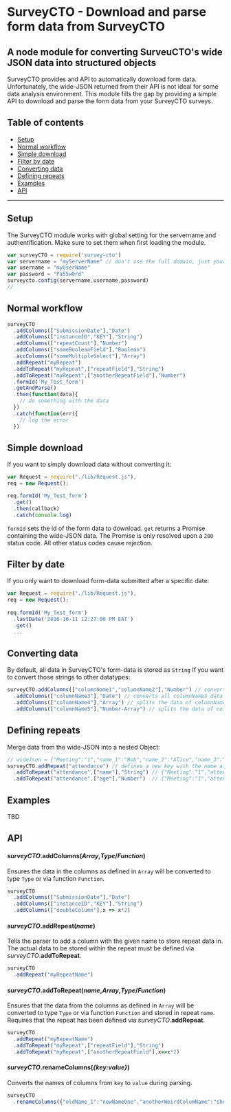 # SurveyCTO - Download and parse form data from SurveyCTO

## A node module for converting SurveuCTO's wide JSON data into structured objects

SurveyCTO provides and API to automatically download form data. Unfortunately, the wide-JSON returned from their API is not ideal for some data analysis environment.
This module fills the gap by providing a simple API to download and parse the form data from your SurveyCTO surveys.

## Table of contents

- [Setup](#setup)
- [Normal workflow](#normal-workflow)
- [Simple download](#simple-download)
- [Filter by date](#filter-by-date)
- [Converting data](#converting-data)
- [Defining repeats](#defining-repeats)
- [Examples](#examples)
- [API](#api)


---


## Setup
The SurveyCTO module works with global setting for the servername and authentification. Make sure to set them when first loading the module.
```js
var surveyCTO = require('survey-cto')
var servername = "myServerName" // don't use the full domain, just your servername
var username = "myUserName"
var password = "Pa55w0rd"
surveycto.config(servername,username,password)
//
```

## Normal workflow
```js
surveyCTO
  .addColumns(["SubmissionDate"],"Date")
  .addColumns(["instanceID","KEY"],"String")
  .addColumns(["repeatCount"],"Number")
  .addColumns(["someBooleanField"],"Boolean")
  .accColumns(["someMultipleSelect"],"Array")
  .addRepeat("myRepeat")
  .addToRepeat("myRepeat",["repeatField"],"String")
  .addToRepeat("myRepeat",["anotherRepeatField"],"Number")
  .formId('My_Test_form')
  .getAndParse()
  .then(function(data){
    // do something with the data
  })
  .catch(function(err){
    // log the error
  })
```

## Simple download
If you want to simply download data without converting it:
```js
var Request = require("./lib/Request.js"),
req = new Request();

req.formId('My_Test_form')
  .get()
  .then(callback)
  .catch(console.log)
```
`formId` sets the id of the form data to download.
`get` returns a Promise containing the wide-JSON data.
The Promise is only resolved upon a `200` status code. All other status codes cause rejection.


## Filter by date
If you only want to download form-data submitted after a specific date:
```js
var Request = require("./lib/Request.js"),
req = new Request();
  
req.formId('My_Test_form')
  .lastDate('2016-16-11 12:27:00 PM EAT')
  .get()
  ...
```

## Converting data
By default, all data in SurveyCTO's form-data is stored as `String` If you want to convert those strings to other datatypes:
```js
surveyCTO.addColumns(["columnName1","columnName2"],"Number") // converts all columnName1, columnName2 data into Numbers
  .addColumns(["columnName3"],"Date") // converts all columnName3 data into Dates
  .addColumns(["columnName4"],"Array") // splits the data of columnName4 into an Array
  .addColumns(["columnName5"],"Number-Array") // splits the data of columnName5 into an Array and converts each element to a Number
```

## Defining repeats
Merge data from the wide-JSON into a nested Object:
```js
// wideJson = {"Meeting":"1","name_1":"Bob","name_2":"Alice","name_3":"Paul","age_1":"21","age_2":"25","age_3":"31"}
surveyCTO.addRepeat("attendance") // defines a new key with the name attendance
  .addToRepeat("attendance",["name"],"String") // {"Meeting":"1","attendance":[{"name":"Bob"},{"name":"Alice"},{"name":"Paul"}]}
  .addToRepeat("attendance",["age"],"Number")  // {"Meeting":"1","attendance":[{"name":"Bob","age":21},{"name":"Alice","age":25},{"name":"Paul","age":31}]}
```

## Examples
TBD

## API
#### <i>surveyCTO</i>.<b>addColumns</b>(<i>Array</i>,<i>Type</i>/<i>Function</i>)
Ensures the data in the columns as defined in `Array` will be converted to type `Type` or via function `Function`.
```js
surveyCTO
  .addColumns(["SubmissionDate"],"Date")
  .addColumns(["instanceID","KEY"],"String")
  .addColumns(["doubleColumn"],x => x*2)
```

#### <i>surveyCTO</i>.<b>addRepeat</b>(<i>name</i>)
Tells the parser to add a column with the given name to store repeat data in. The actual data to be stored within the repeat must be defined via <i>surveyCTO</i>.<b>addToRepeat</b>.
```js
surveyCTO
  .addRepeat("myRepeatName")
```

#### <i>surveyCTO</i>.<b>addToRepeat</b>(<i>name</i>,<i>Array</i>,<i>Type</i>/<i>Function</i>)
Ensures that the data from the columns as defined in `Array` will be converted to type `Type` or via function `Function` and stored in repeat `name`. Requires that the repeat has been defined via <i>surveyCTO</i>.<b>addRepeat</b>.
```js
surveyCTO
  .addRepeat("myRepeatName")
  .addToRepeat("myRepeat",["repeatField"],"String")
  .addToRepeat("myRepeat",["anotherRepeatField"],x=>x*2)
```

#### <i>surveyCTO</i>.<b>renameColumns</b>(<i>{key:value}</i>)
Converts the names of columns from `key` to `value` during parsing.
```js
surveyCTO
  .renameColumns({"oldName_1":"newNameOne","anotherWeirdColumName":"shortname"})
```




